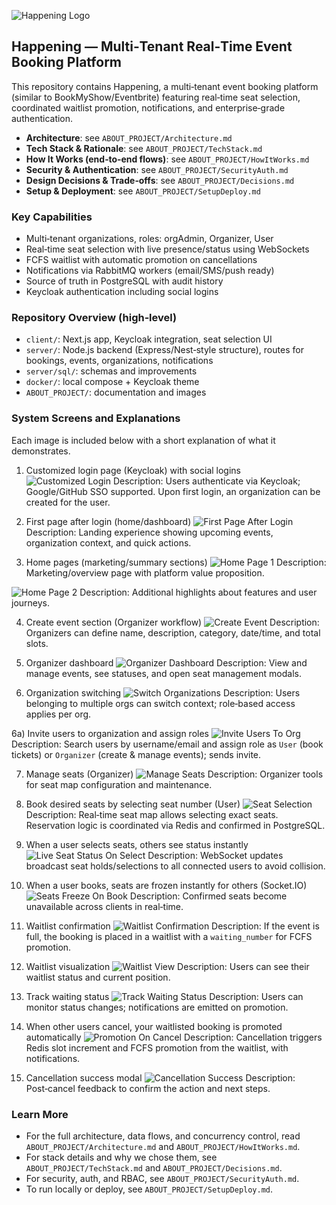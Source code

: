 ![Happening Logo](client/public/brand-logo.svg)

## Happening — Multi‑Tenant Real‑Time Event Booking Platform

This repository contains Happening, a multi‑tenant event booking platform (similar to BookMyShow/Eventbrite) featuring real‑time seat selection, coordinated waitlist promotion, notifications, and enterprise‑grade authentication.

- **Architecture**: see `ABOUT_PROJECT/Architecture.md`
- **Tech Stack & Rationale**: see `ABOUT_PROJECT/TechStack.md`
- **How It Works (end‑to‑end flows)**: see `ABOUT_PROJECT/HowItWorks.md`
- **Security & Authentication**: see `ABOUT_PROJECT/SecurityAuth.md`
- **Design Decisions & Trade‑offs**: see `ABOUT_PROJECT/Decisions.md`
- **Setup & Deployment**: see `ABOUT_PROJECT/SetupDeploy.md`

### Key Capabilities

- Multi‑tenant organizations, roles: orgAdmin, Organizer, User
- Real‑time seat selection with live presence/status using WebSockets
- FCFS waitlist with automatic promotion on cancellations
- Notifications via RabbitMQ workers (email/SMS/push ready)
- Source of truth in PostgreSQL with audit history
- Keycloak authentication including social logins

### Repository Overview (high‑level)

- `client/`: Next.js app, Keycloak integration, seat selection UI
- `server/`: Node.js backend (Express/Nest‑style structure), routes for bookings, events, organizations, notifications
- `server/sql/`: schemas and improvements
- `docker/`: local compose + Keycloak theme
- `ABOUT_PROJECT/`: documentation and images

### System Screens and Explanations

Each image is included below with a short explanation of what it demonstrates.

1) Customized login page (Keycloak) with social logins
![Customized Login](ABOUT_PROJECT/Images/cutomizedLoginPageWithSocialLoginsUsingKeyClock.png)
Description: Users authenticate via Keycloak; Google/GitHub SSO supported. Upon first login, an organization can be created for the user.

2) First page after login (home/dashboard)
![First Page After Login](ABOUT_PROJECT/Images/FirstPageAfterLogin.png)
Description: Landing experience showing upcoming events, organization context, and quick actions.

3) Home pages (marketing/summary sections)
![Home Page 1](ABOUT_PROJECT/Images/homePage1.png)
Description: Marketing/overview page with platform value proposition.

![Home Page 2](ABOUT_PROJECT/Images/homePage2.png)
Description: Additional highlights about features and user journeys.

4) Create event section (Organizer workflow)
![Create Event](ABOUT_PROJECT/Images/CreateEventSection.png)
Description: Organizers can define name, description, category, date/time, and total slots.

5) Organizer dashboard
![Organizer Dashboard](ABOUT_PROJECT/Images/organizerDashBord.png)
Description: View and manage events, see statuses, and open seat management modals.

6) Organization switching
![Switch Organizations](ABOUT_PROJECT/Images/optoinToSwitchOrgs.png)
Description: Users belonging to multiple orgs can switch context; role‑based access applies per org.

6a) Invite users to organization and assign roles
![Invite Users To Org](ABOUT_PROJECT/Images/InviteUsersAsOrganizersAndUsersInOurOrganization.png)
Description: Search users by username/email and assign role as `User` (book tickets) or `Organizer` (create & manage events); sends invite.

7) Manage seats (Organizer)
![Manage Seats](ABOUT_PROJECT/Images/CanManageSeats.png)
Description: Organizer tools for seat map configuration and maintenance.

8) Book desired seats by selecting seat number (User)
![Seat Selection](ABOUT_PROJECT/Images/BookDesiredSeatsBySelectingSeatNumber.png)
Description: Real‑time seat map allows selecting exact seats. Reservation logic is coordinated via Redis and confirmed in PostgreSQL.

9) When a user selects seats, others see status instantly
![Live Seat Status On Select](ABOUT_PROJECT/Images/whenAnUserSelectsSeatsToBookItShowsStatusToOtherUsers.png)
Description: WebSocket updates broadcast seat holds/selections to all connected users to avoid collision.

10) When a user books, seats are frozen instantly for others (Socket.IO)
![Seats Freeze On Book](ABOUT_PROJECT/Images/WhenAnUserBooksTicketsThatSetsWillGetFreezedForOtherUsersInstantlyUsingSocketIo.png)
Description: Confirmed seats become unavailable across clients in real‑time.

11) Waitlist confirmation
![Waitlist Confirmation](ABOUT_PROJECT/Images/WatingConformation.png)
Description: If the event is full, the booking is placed in a waitlist with a `waiting_number` for FCFS promotion.

12) Waitlist visualization
![Waitlist View](ABOUT_PROJECT/Images/Wating01.png)
Description: Users can see their waitlist status and current position.

13) Track waiting status
![Track Waiting Status](ABOUT_PROJECT/Images/canTrackWatingStatus.png)
Description: Users can monitor status changes; notifications are emitted on promotion.

14) When other users cancel, your waitlisted booking is promoted automatically
![Promotion On Cancel](ABOUT_PROJECT/Images/WhenOtherUsersCancelTheirTicketsYouWillGetThoseSeatsAsPerYourWatingPosition.png)
Description: Cancellation triggers Redis slot increment and FCFS promotion from the waitlist, with notifications.

15) Cancellation success modal
![Cancellation Success](ABOUT_PROJECT/Images/CancelationSucessFullPopUpAfterCancelation.png)
Description: Post‑cancel feedback to confirm the action and next steps.

### Learn More

- For the full architecture, data flows, and concurrency control, read `ABOUT_PROJECT/Architecture.md` and `ABOUT_PROJECT/HowItWorks.md`.
- For stack details and why we chose them, see `ABOUT_PROJECT/TechStack.md` and `ABOUT_PROJECT/Decisions.md`.
- For security, auth, and RBAC, see `ABOUT_PROJECT/SecurityAuth.md`.
- To run locally or deploy, see `ABOUT_PROJECT/SetupDeploy.md`.


